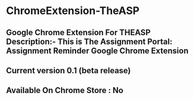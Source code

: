 # ChromeExtension-TheASP
Google Chrome Extension For THEASP
Description:- 
This is The Assignment Portal: Assignment Reminder Google Chrome Extension 
------------------------------------
Current version 0.1 (beta release)
-----------------------------------
Available On Chrome Store : No
----------------------------------

